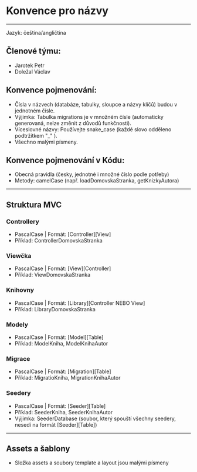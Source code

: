 # Konvence pro názvy

---

Jazyk: čeština/angličtina 

## Členové týmu: 

 * Jarotek Petr 
 * Doležal Václav 

## Konvence pojmenování: 

 * Čísla v názvech (databáze, tabulky, sloupce a názvy klíčů) budou v jednotném čísle. 
 * Výjimka: Tabulka migrations je v množném čísle (automaticky generovaná, nelze změnit z důvodů funkčnosti). 
 * Víceslovné názvy: Používejte snake_case (každé slovo odděleno podtržítkem "_" ). 
 * Všechno malými písmeny. 

## Konvence pojmenování v Kódu: 

 * Obecná pravidla (česky, jednotné i množné číslo podle potřeby)
 * Metody: camelCase (např. loadDomovskaStranka, getKnizkyAutora)

---

## Struktura MVC

### Controllery

* PascalCase | Formát: [Controller][View]
* Příklad: ControllerDomovskaStranka
  
### Viewčka

* PascalCase | Formát: [View][Controller]
* Příklad: ViewDomovskaStranka
  
### Knihovny 

* PascalCase | Formát: [Library][Controller NEBO View]
* Příklad: LibraryDomovskaStranka
  
### Modely

* PascalCase | Formát: [Model][Table]
* Příklad: ModelKniha, ModelKnihaAutor
  
### Migrace

* PascalCase | Formát: [Migration][Table]
* Příklad: MigratioKniha, MigrationKnihaAutor
  
### Seedery

* PascalCase | Formát: [Seeder][Table]
* Příklad: SeederKniha, SeederKnihaAutor
* Výjimka: SeederDatabase (soubor, který spouští všechny seedery, nesedí na formát [Seeder][Table])

---

## Assets a šablony

* Složka assets a soubory template a layout jsou malými písmeny

